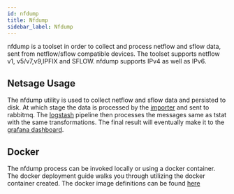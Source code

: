 ```yaml
---
id: nfdump
title: Nfdump
sidebar_label: Nfdump
---
```


nfdump is a toolset in order to collect and process netflow and sflow data, sent from netflow/sflow compatible devices. The toolset supports netflow v1, v5/v7,v9,IPFIX and SFLOW. nfdump supports IPv4 as well as IPv6.

## Netsage Usage

The nfdump utility is used to collect netflow and sflow data and persisted to disk.  At which stage the data is processed by the [importer](importer) and sent to rabbitmq.  The [logstash](logstash) pipeline then processes the messages same as tstat with the same transformations.  The final result will eventually make it to the [grafana dashboard](https://github.com/netsage-project/netsage-grafana-configs).

## Docker

The nfdump process can be invoked locally or using a docker container.  The docker deployment guide walks you through utilizing the docker container created.  The docker image definitions can be found [here](https://github.com/netsage-project/docker-nfdump-collector)